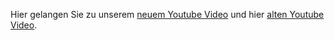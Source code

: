 Hier gelangen Sie zu unserem [neuem Youtube Video](https://youtu.be/PLEGRZtfeYY) und hier [alten Youtube Video](https://youtu.be/amUso_nRZ14).
